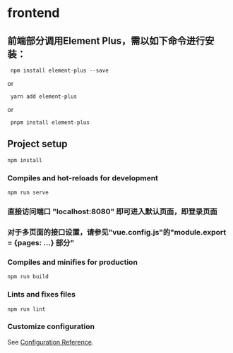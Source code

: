 # frontend

## 前端部分调用Element Plus，需以如下命令进行安装：
```
 npm install element-plus --save
```
  or
```
 yarn add element-plus
```
  or
```
 pnpm install element-plus
```

## Project setup
```
npm install
```

### Compiles and hot-reloads for development
```
npm run serve
```


### 直接访问端口 "localhost:8080" 即可进入默认页面，即登录页面


### 对于多页面的接口设置，请参见"vue.config.js"的"module.export = {pages: ...} 部分"


### Compiles and minifies for production
```
npm run build
```

### Lints and fixes files
```
npm run lint
```

### Customize configuration
See [Configuration Reference](https://cli.vuejs.org/config/).
